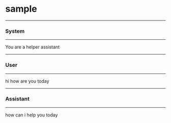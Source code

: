 # sample

---
### System
---
You are a helper assistant

---
### User
---
hi
how are you today

---
### Assistant
---
how can i help you today
